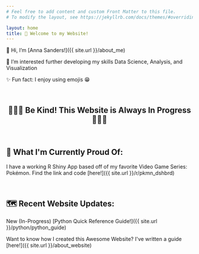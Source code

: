```yaml
---
# Feel free to add content and custom Front Matter to this file.
# To modify the layout, see https://jekyllrb.com/docs/themes/#overriding-theme-defaults

layout: home
title: 🦕 Welcome to my Website!
---
```


👋 Hi, I’m [Anna Sanders!]({{ site.url }}/about_me)

🌱 I’m interested further developing my skills Data Science, Analysis, and Visualization

✨ Fun fact: I enjoy using emojis 😁

<br>

<h2 style="text-align:center;"> 🐢🐢🐢 Be Kind! This Website is Always In Progress 🐢🐢🐢 </h2>

<br>

## 🐉 What I'm Currently Proud Of: 

I have a working R Shiny App based off of my favorite Video Game Series: Pokémon. Find the link and code [here!]({{ site.url }}/r/pkmn_dshbrd)

<br>

## 🗺 Recent Website Updates: 

New (In-Progress) [Python Quick Reference Guide!]({{ site.url }}/python/python_guide)

Want to know how I created this Awesome Website? I've written a guide [here!]({{ site.url }}/about_website)